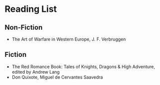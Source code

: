# Reading List

## Non-Fiction

* The Art of Warfare in Western Europe, J. F. Verbruggen

## Fiction

* The Red Romance Book: Tales of Knights, Dragons & High Adventure, edited by Andrew Lang
* Don Quixote, Miguel de Cervantes Saavedra